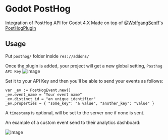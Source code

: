 # Godot PostHog

Integration of PostHog API for Godot 4.X
Made on top of [@WolfgangSenff](https://github.com/WolfgangSenff)'s [PostHogPlugin](https://github.com/WolfgangSenff/KylesGodotPlugins/blob/master/PostHogPlugin/)

## Usage

Put `posthog/` folder inside `res://addons/`

Once the plugin is added, your project will get a new global setting, `Posthog API Key`
![image](https://github.com/WolfgangSenff/KylesGodotPlugins/assets/28108272/e5a277dd-9490-49ec-b2f5-8e4d6e16737f)

Set it to your API Key and then you'll be able to send your events as follows:
```gdscript
var _ev := PostHogEvent.new()
_ev.event_name = "Your event name"
_ev.distinct_id = "an unique identifier"
_ev.properties = { "some_key": "a value", "another_key": "value" }
```

A `timestamp` is optional, will be set to the server one if none is sent.

An example of a custom event send to their analytics dashboard:

![image](https://github.com/coelhucas/godot-posthog/assets/28108272/98da1a88-159a-46b3-a04c-a633226922aa)

